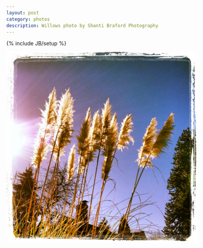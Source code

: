 ```yaml
---
layout: post
category: photos
description: Willows photo by Shanti Braford Photography
---
```

{% include JB/setup %}

<a href="/photos/flowers_and_trees_of_portland/willows.jpg" title="Willows"><img src="/photos/flowers_and_trees_of_portland/willows.jpg" alt="Willows" /></a>


